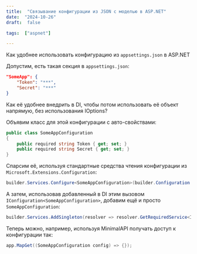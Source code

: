 ```yaml
---
title:  "Связывание конфигурации из JSON с моделью в ASP.NET"
date:  "2024-10-26"
draft:  false

tags:  ["aspnet"]

---
```


Как удобнее использовать конфигурацию из `appsettings.json` в ASP.NET

<!--more-->

Допустим, есть такая секция в `appsettings.json`:

```json
"SomeApp": {
    "Token": "***",
    "Secret": "***"
}
```
Как её удобнее внедрить в DI, чтобы потом использовать её объект напрямую, без использования IOptions<SomeType>?

Объявим класс для этой конфигурации с авто-свойствами:

```cs
public class SomeAppConfiguration
{
    public required string Token { get; set; }
    public required string Secret { get; set; }
}
```

Спарсим её, используя стандартные средства чтения конфигурации из `Microsoft.Extensions.Configuration`:

```cs
builder.Services.Configure<SomeAppConfiguration>(builder.Configuration.GetRequiredSection("SomeApp"));
```

А затем, использовав добавленный в DI этим вызовом `IConfiguration<SomeAppConfiguration>`, добавим ещё и просто `SomeAppConfiguration`:

```cs
builder.Services.AddSingleton(resolver => resolver.GetRequiredService<IOptions<SomeAppConfiguration>>().Value);
```

Теперь можно, например, используя MinimalAPI получать доступ к конфигурации так:

```cs
app.MapGet((SomeAppConfiguration config) => {});
```
